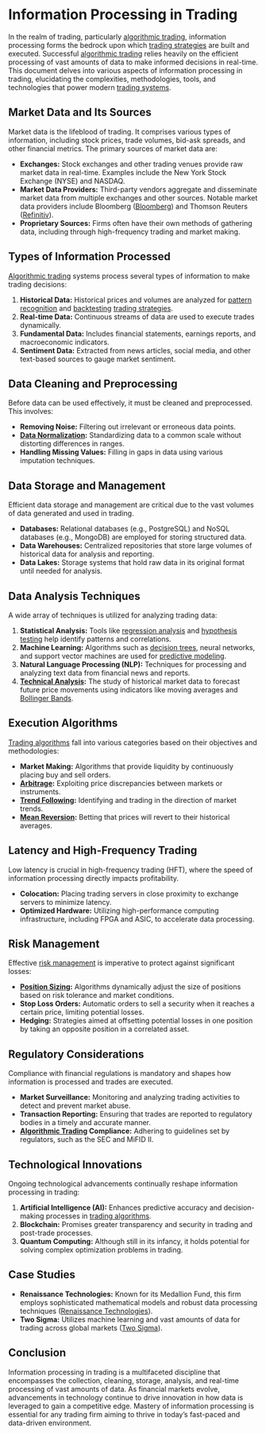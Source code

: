 # Information Processing in Trading

In the realm of trading, particularly [algorithmic trading](../a/algorithmic_trading.md), information processing forms the bedrock upon which [trading strategies](../t/trading_strategies.md) are built and executed. Successful [algorithmic trading](../a/algorithmic_trading.md) relies heavily on the efficient processing of vast amounts of data to make informed decisions in real-time. This document delves into various aspects of information processing in trading, elucidating the complexities, methodologies, tools, and technologies that power modern [trading systems](../t/trading_systems.md).

## Market Data and Its Sources

Market data is the lifeblood of trading. It comprises various types of information, including stock prices, trade volumes, bid-ask spreads, and other financial metrics. The primary sources of market data are:

- **Exchanges:** Stock exchanges and other trading venues provide raw market data in real-time. Examples include the New York Stock Exchange (NYSE) and NASDAQ.
- **Market Data Providers:** Third-party vendors aggregate and disseminate market data from multiple exchanges and other sources. Notable market data providers include Bloomberg ([Bloomberg](https://www.bloomberg.com)) and Thomson Reuters ([Refinitiv](https://www.refinitiv.com)).
- **Proprietary Sources:** Firms often have their own methods of gathering data, including through high-frequency trading and market making.

## Types of Information Processed

[Algorithmic trading](../a/algorithmic_trading.md) systems process several types of information to make trading decisions:

1. **Historical Data:** Historical prices and volumes are analyzed for [pattern recognition](../p/pattern_recognition.md) and [backtesting](../b/backtesting.md) [trading strategies](../t/trading_strategies.md).
2. **Real-time Data:** Continuous streams of data are used to execute trades dynamically.
3. **Fundamental Data:** Includes financial statements, earnings reports, and macroeconomic indicators.
4. **Sentiment Data:** Extracted from news articles, social media, and other text-based sources to gauge market sentiment.

## Data Cleaning and Preprocessing

Before data can be used effectively, it must be cleaned and preprocessed. This involves:

- **Removing Noise:** Filtering out irrelevant or erroneous data points.
- **[Data Normalization](../d/data_normalization.md):** Standardizing data to a common scale without distorting differences in ranges.
- **Handling Missing Values:** Filling in gaps in data using various imputation techniques.

## Data Storage and Management

Efficient data storage and management are critical due to the vast volumes of data generated and used in trading.

- **Databases:** Relational databases (e.g., PostgreSQL) and NoSQL databases (e.g., MongoDB) are employed for storing structured data.
- **Data Warehouses:** Centralized repositories that store large volumes of historical data for analysis and reporting.
- **Data Lakes:** Storage systems that hold raw data in its original format until needed for analysis.

## Data Analysis Techniques

A wide array of techniques is utilized for analyzing trading data:

1. **Statistical Analysis:** Tools like [regression analysis](../r/regression_analysis.md) and [hypothesis testing](../h/hypothesis_testing.md) help identify patterns and correlations.
2. **Machine Learning:** Algorithms such as [decision trees](../d/decision_trees.md), neural networks, and support vector machines are used for [predictive modeling](../p/predictive_modeling.md).
3. **Natural Language Processing (NLP):** Techniques for processing and analyzing text data from financial news and reports.
4. **[Technical Analysis](../t/technical_analysis.md):** The study of historical market data to forecast future price movements using indicators like moving averages and [Bollinger Bands](../b/bollinger_bands.md).

## Execution Algorithms

[Trading algorithms](../t/trading_algorithms.md) fall into various categories based on their objectives and methodologies:

- **Market Making:** Algorithms that provide liquidity by continuously placing buy and sell orders.
- **[Arbitrage](../a/arbitrage.md):** Exploiting price discrepancies between markets or instruments.
- **[Trend Following](../t/trend_following.md):** Identifying and trading in the direction of market trends.
- **[Mean Reversion](../m/mean_reversion.md):** Betting that prices will revert to their historical averages.

## Latency and High-Frequency Trading

Low latency is crucial in high-frequency trading (HFT), where the speed of information processing directly impacts profitability.

- **Colocation:** Placing trading servers in close proximity to exchange servers to minimize latency.
- **Optimized Hardware:** Utilizing high-performance computing infrastructure, including FPGA and ASIC, to accelerate data processing.

## Risk Management

Effective [risk management](../r/risk_management.md) is imperative to protect against significant losses:

- **[Position Sizing](../p/position_sizing.md):** Algorithms dynamically adjust the size of positions based on risk tolerance and market conditions.
- **Stop Loss Orders:** Automatic orders to sell a security when it reaches a certain price, limiting potential losses.
- **Hedging:** Strategies aimed at offsetting potential losses in one position by taking an opposite position in a correlated asset.

## Regulatory Considerations

Compliance with financial regulations is mandatory and shapes how information is processed and trades are executed.

- **Market Surveillance:** Monitoring and analyzing trading activities to detect and prevent market abuse.
- **Transaction Reporting:** Ensuring that trades are reported to regulatory bodies in a timely and accurate manner.
- **[Algorithmic Trading](../a/algorithmic_trading.md) Compliance:** Adhering to guidelines set by regulators, such as the SEC and MiFID II.

## Technological Innovations

Ongoing technological advancements continually reshape information processing in trading:

1. **Artificial Intelligence (AI):** Enhances predictive accuracy and decision-making processes in [trading algorithms](../t/trading_algorithms.md).
2. **Blockchain:** Promises greater transparency and security in trading and post-trade processes.
3. **Quantum Computing:** Although still in its infancy, it holds potential for solving complex optimization problems in trading.

## Case Studies

- **Renaissance Technologies:** Known for its Medallion Fund, this firm employs sophisticated mathematical models and robust data processing techniques ([Renaissance Technologies](https://www.rentec.com/)).
- **Two Sigma:** Utilizes machine learning and vast amounts of data for trading across global markets ([Two Sigma](https://www.twosigma.com)).

## Conclusion

Information processing in trading is a multifaceted discipline that encompasses the collection, cleaning, storage, analysis, and real-time processing of vast amounts of data. As financial markets evolve, advancements in technology continue to drive innovation in how data is leveraged to gain a competitive edge. Mastery of information processing is essential for any trading firm aiming to thrive in today’s fast-paced and data-driven environment.
